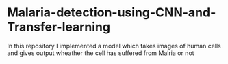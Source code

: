 # Malaria-detection-using-CNN-and-Transfer-learning
In this repository I implemented a model which takes images of human cells and gives output wheather the cell has suffered from Malria or not
